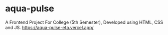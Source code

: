 # aqua-pulse
A Frontend Project For College (5th Semester), Developed using HTML, CSS and JS.
https://aqua-pulse-eta.vercel.app/